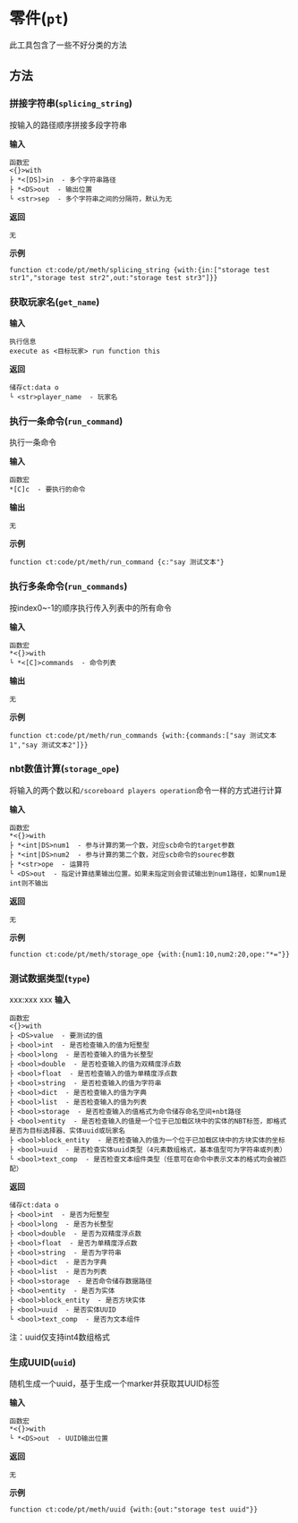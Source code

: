 # 零件(`pt`)

此工具包含了一些不好分类的方法

## 方法

### 拼接字符串(`splicing_string`)

按输入的路径顺序拼接多段字符串

**输入**

```
函数宏
<{}>with
├ *<[DS]>in  - 多个字符串路径
├ *<DS>out  - 输出位置
└ <str>sep  - 多个字符串之间的分隔符，默认为无
```

**返回**

```
无
```

**示例**

```
function ct:code/pt/meth/splicing_string {with:{in:["storage test str1","storage test str2",out:"storage test str3"]}}
```

### 获取玩家名(`get_name`)

**输入**

```
执行信息
execute as <目标玩家> run function this
```

**返回**

```
储存ct:data o
└ <str>player_name  - 玩家名
```

### 执行一条命令(`run_command`)

执行一条命令

**输入**

```
函数宏
*[C]c  - 要执行的命令
```

**输出**

```
无
```

**示例**

```
function ct:code/pt/meth/run_command {c:"say 测试文本"}
```

### 执行多条命令(`run_commands`)

按index0~-1的顺序执行传入列表中的所有命令

**输入**

```
函数宏
*<{}>with
└ *<[C]>commands  - 命令列表
```

**输出**

```
无
```

**示例**

```
function ct:code/pt/meth/run_commands {with:{commands:["say 测试文本1","say 测试文本2"]}}
```

### nbt数值计算(`storage_ope`)

将输入的两个数以和`/scoreboard players operation`命令一样的方式进行计算

**输入**

```
函数宏
*<{}>with
├ *<int|DS>num1  - 参与计算的第一个数，对应scb命令的target参数
├ *<int|DS>num2  - 参与计算的第二个数，对应scb命令的sourec参数
├ *<str>ope  - 运算符
└ <DS>out  - 指定计算结果输出位置。如果未指定则会尝试输出到num1路径，如果num1是int则不输出
```

**返回**

```
无
```


**示例**

```
function ct:code/pt/meth/storage_ope {with:{num1:10,num2:20,ope:"*="}}
```

### 测试数据类型(`type`)
xxx:xxx
xxx
**输入**

```
函数宏
<{}>with
├ <DS>value  - 要测试的值
├ <bool>int  - 是否检查输入的值为短整型
├ <bool>long  - 是否检查输入的值为长整型
├ <bool>double  - 是否检查输入的值为双精度浮点数
├ <bool>float  - 是否检查输入的值为单精度浮点数
├ <bool>string  - 是否检查输入的值为字符串
├ <bool>dict  - 是否检查输入的值为字典
├ <bool>list  - 是否检查输入的值为列表
├ <bool>storage  - 是否检查输入的值格式为命令储存命名空间+nbt路径
├ <bool>entity  - 是否检查输入的值是一个位于已加载区块中的实体的NBT标签，即格式是否为目标选择器、实体uuid或玩家名
├ <bool>block_entity  - 是否检查输入的值为一个位于已加载区块中的方块实体的坐标
├ <bool>uuid  - 是否检查实体uuid类型（4元素数组格式，基本值型可为字符串或列表）
└ <bool>text_comp  - 是否检查文本组件类型（任意可在命令中表示文本的格式均会被匹配）
```

**返回**

```
储存ct:data o
├ <bool>int  - 是否为短整型
├ <bool>long  - 是否为长整型
├ <bool>double  - 是否为双精度浮点数
├ <bool>float  - 是否为单精度浮点数
├ <bool>string  - 是否为字符串
├ <bool>dict  - 是否为字典
├ <bool>list  - 是否为列表
├ <bool>storage  - 是否命令储存数据路径
├ <bool>entity  - 是否为实体
├ <bool>block_entity  - 是否方块实体
├ <bool>uuid  - 是否实体UUID
└ <bool>text_comp  - 是否为文本组件
```

注：uuid仅支持int4数组格式

### 生成UUID(`uuid`)

随机生成一个uuid，基于生成一个marker并获取其UUID标签

**输入**

```
函数宏
*<{}>with
└ *<DS>out  - UUID输出位置
```

**返回**

```
无
```

**示例**

```
function ct:code/pt/meth/uuid {with:{out:"storage test uuid"}}
```